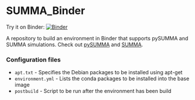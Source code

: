 # SUMMA_Binder
Try it on Binder: [![Binder](https://mybinder.org/badge_logo.svg)](https://mybinder.org/v2/gh/DavidChoi76/SUMMA_Binder/master/?urlpath=lab)

A repository to build an environment in Binder that supports pySUMMA and SUMMA simulations.
Check out [pySUMMA](https://github.com/UW-Hydro/pysumma/tree/master) and [SUMMA](https://github.com/NCAR/summa).

### Configuration files
- `apt.txt` - Specifies the Debian packages to be installed using apt-get
- `environment.yml` - Lists the conda packages to be installed into the base image
- `postbuild` -  Script to be run after the environment has been build 
